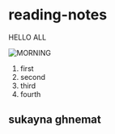 # reading-notes

HELLO ALL

![MORNING](https://i2.wp.com/www.worldwanderista.com/wp-content/uploads/2015/02/sunrise-pelican-Cuba.jpg)

1. first
1. second
1. third
1. fourth
## sukayna ghnemat
